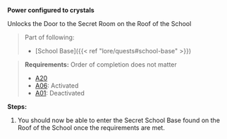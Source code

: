 **Power configured to crystals**

Unlocks the Door to the Secret Room on the Roof of the School

>Part of following:
>
>- [School Base]({{< ref "lore/quests#school-base" >}})

>**Requirements:** Order of completion does not matter
>
>- [A20](#a20)
>- [A06](#a06): Activated
>- [A01](#a01): Deactivated

**Steps:**

1. You should now be able to enter the Secret School Base found on the Roof of the School once the requirements are met.
